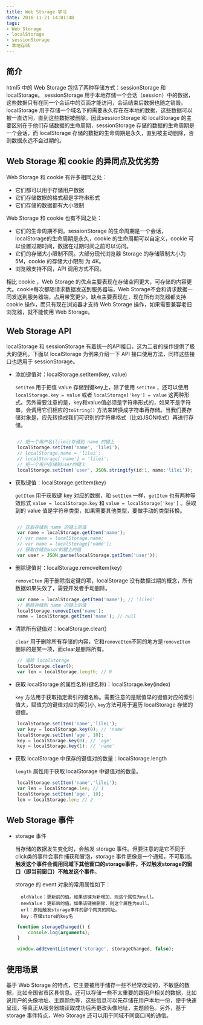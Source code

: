 ```yaml
---
title: Web Storage 学习
date: 2016-11-21 14:01:48
tags:
- Web Storage
- localStorage
- sessionStorage
- 本地存储
---
```

## 简介
html5 中的 Web Storage 包括了两种存储方式：sessionStorage 和 localStorage。 sessionStorage 用于本地存储一个会话（session）中的数据，这些数据只有在同一个会话中的页面才能访问，会话结束后数据也随之销毁。localStorage 用于存储一个域名下的需要永久存在在本地的数据，这些数据可以被一直访问，直到这些数据被删除。因此sessionStorage 和 localStorage 的主要区别在于他们存储数据的生命周期，sessionStorage 存储的数据的生命周期是一个会话，而 localStorage 存储的数据的生命周期是永久，直到被主动删除，否则数据永远不会过期的。

## Web Storage 和 cookie 的异同点及优劣势
Web Storage 和 cookie 有许多相同之处：

+ 它们都可以用于存储用户数据
+ 它们存储数据的格式都是字符串形式
+ 它们存储的数据都有大小限制

Web Storage 和 cookie 也有不同之处：

+ 它们的生命周期不同。sessionStorage 的生命周期是一个会话，localStorage的生命周期是永久，cookie 的生命周期可以自定义，cookie 可以设置过期时间，数据在过期时间之前可以访问。
+ 它们的存储大小限制不同。大部分现代浏览器 Storage 的存储限制大小为 5M，cookie 的存储大小限制 为 4K。
+ 浏览器支持不同，API 调用方式不同。

相比 cookie ，Web Storage 的优点主要表现在存储空间更大，可存储的内容更大。cookie每次都随请求数据发送到服务器端，Web Storage不会和请求数据一同发送到服务器端，占用带宽更少。缺点主要表现在，现在所有浏览器都支持 cookie 操作，而只有现在浏览器才支持 Web Storage 操作，如果需要兼容老旧浏览器，就不能使用 Web Storage。

## Web Storage API
localStorage 和 sessionStorage 有着统一的API接口，这为二者的操作提供了极大的便利。下面以 localStorage 为例来介绍一下 API 接口使用方法，同样这些接口也适用于 sessionStorage。

+ 添加键值对：localStorage.setItem(key, value)

    `setItem` 用于把值 value 存储到键key上，除了使用 `setItem` ，还可以使用 `localStorage.key = value` 或者 `localStorage['key'] = value` 这两种形式。另外需要注意的是，key和value值必须是字符串形式的，如果不是字符串，会调用它们相应的`toString()` 方法来转换成字符串再存储。当我们要存储对象是，应先转换成我们可识别的字符串格式（比如JSON格式）再进行存储。

``` javascript

    // 把一个用户名(lilei)存储到 name 的键上
    localStorage.setItem('name', 'lilei');
    // localStorage.name = 'lilei';
    // localStorage['name'] = 'lilei';
    // 把一个用户存储到user的键上
    localStorage.setItem('user', JSON.stringify(id:1, name:'lilei'));
```

+ 获取键值：localStorage.getItem(key)

    `getItem` 用于获取键 key 对应的数据，和 `setItem` 一样，`getItem` 也有两种等效形式 `value = localStorage.key` 和 `value = localStorage['key']` 。获取到的 value 值是字符串类型，如果需要其他类型，要做手动的类型转换。

``` javascript

    // 获取存储到 name 的键上的值
    var name = localStorage.getItem('name');
    // var name = localStorage.name;
    // var name = localStorage['name'];
    // 获取存储到user的键上的值
    var user = JSON.parse(localStorage.getItem('user'));
```

+ 删除键值对：localStorage.removeItem(key)

    `removeItem` 用于删除指定键的项，localStorage 没有数据过期的概念，所有数据如果失效了，需要开发者手动删除。

``` javascript
    var name = localStorage.getItem('name'); // 'lilei'
    // 删除存储到 name 的键上的值
    localStorage.removeItem('name');
    name = localStorage.getItem('name'); // null
```

+ 清除所有键值对：localStorage.clear()

    `clear` 用于删除所有存储的内容，它和`removeItem`不同的地方是`removeItem` 删除的是某一项，而clear是删除所有。

``` javascript
    // 清除 localStorage
    localStorage.clear();
    var len = localStorage.length; // 0
```

+ 获取 localStorage 的属性名称(键名称)：localStorage.key(index)

    `key` 方法用于获取指定索引的键名称。需要注意的是赋值早的键值对应的索引值大，赋值完的键值对应的索引小, `key`方法可用于遍历 localStorage 存储的键值。

``` javascript
    localStorage.setItem('name','lilei');
    var key = localStorage.key(0); // 'name'
    localStorage.setItem('age', 10);
    key = localStorage.key(0); // 'age'
    key = localStorage.key(1); // 'name'
```

+ 获取 localStorage 中保存的键值对的数量：localStorage.length

    `length` 属性用于获取 localStorage 中键值对的数量。

``` javascript
    localStorage.setItem('name','lilei');
    var len = localStorage.len; // 1
    localStorage.setItem('age', 10);
    len = localStorage.len; // 2
```

## Web Storage 事件

+ storage 事件

    当存储的数据发生变化时，会触发 storage 事件。但要注意的是它不同于click类的事件会事件捕获和冒泡，storage 事件更像是一个通知，不可取消。__触发这个事件会调用同域下其他窗口的storage事件，不过触发storage的窗口（即当前窗口）不触发这个事件__。

    storage 的 event 对象的常用属性如下：

        oldValue：更新前的值。如果该键为新增加，则这个属性为null。
        newValue：更新后的值。如果该键被删除，则这个属性为null。
        url：原始触发storage事件的那个网页的网址。
        key：存储store的key名

``` javascript
    function storageChanged() {
        console.log(arguments);
    }

    window.addEventListener('storage', storageChanged, false);
```

## 使用场景

基于 Web Storage 的特点，它主要被用于储存一些不经常改动的，不敏感的数据，比如全国省市区县信息。还可以存储一些不太重要的跟用户相关的数据，比如说用户的头像地址、主题颜色等，这些信息可以先存储在用户本地一份，便于快速呈现，等真正从服务器端读取成功后再更改头像地址，主题颜色。另外，基于 storage 事件特点，Web Storage 还可以用于同域不同窗口间的通信。